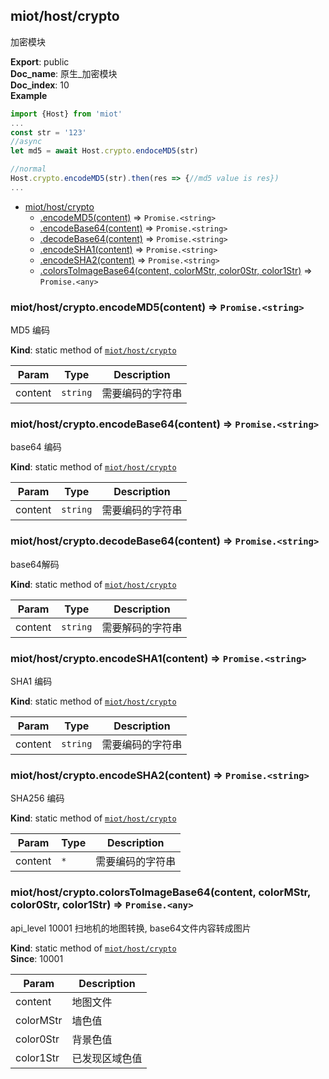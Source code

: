 <a name="module_miot/host/crypto"></a>

## miot/host/crypto
加密模块

**Export**: public  
**Doc_name**: 原生_加密模块  
**Doc_index**: 10  
**Example**  
```js
import {Host} from 'miot'
...
const str = '123'
//async
let md5 = await Host.crypto.endoceMD5(str)

//normal
Host.crypto.encodeMD5(str).then(res => {//md5 value is res})
...
```

* [miot/host/crypto](#module_miot/host/crypto)
    * [.encodeMD5(content)](#module_miot/host/crypto.encodeMD5) ⇒ <code>Promise.&lt;string&gt;</code>
    * [.encodeBase64(content)](#module_miot/host/crypto.encodeBase64) ⇒ <code>Promise.&lt;string&gt;</code>
    * [.decodeBase64(content)](#module_miot/host/crypto.decodeBase64) ⇒ <code>Promise.&lt;string&gt;</code>
    * [.encodeSHA1(content)](#module_miot/host/crypto.encodeSHA1) ⇒ <code>Promise.&lt;string&gt;</code>
    * [.encodeSHA2(content)](#module_miot/host/crypto.encodeSHA2) ⇒ <code>Promise.&lt;string&gt;</code>
    * [.colorsToImageBase64(content, colorMStr, color0Str, color1Str)](#module_miot/host/crypto.colorsToImageBase64) ⇒ <code>Promise.&lt;any&gt;</code>

<a name="module_miot/host/crypto.encodeMD5"></a>

### miot/host/crypto.encodeMD5(content) ⇒ <code>Promise.&lt;string&gt;</code>
MD5 编码

**Kind**: static method of [<code>miot/host/crypto</code>](#module_miot/host/crypto)  

| Param | Type | Description |
| --- | --- | --- |
| content | <code>string</code> | 需要编码的字符串 |

<a name="module_miot/host/crypto.encodeBase64"></a>

### miot/host/crypto.encodeBase64(content) ⇒ <code>Promise.&lt;string&gt;</code>
base64 编码

**Kind**: static method of [<code>miot/host/crypto</code>](#module_miot/host/crypto)  

| Param | Type | Description |
| --- | --- | --- |
| content | <code>string</code> | 需要编码的字符串 |

<a name="module_miot/host/crypto.decodeBase64"></a>

### miot/host/crypto.decodeBase64(content) ⇒ <code>Promise.&lt;string&gt;</code>
base64解码

**Kind**: static method of [<code>miot/host/crypto</code>](#module_miot/host/crypto)  

| Param | Type | Description |
| --- | --- | --- |
| content | <code>string</code> | 需要解码的字符串 |

<a name="module_miot/host/crypto.encodeSHA1"></a>

### miot/host/crypto.encodeSHA1(content) ⇒ <code>Promise.&lt;string&gt;</code>
SHA1 编码

**Kind**: static method of [<code>miot/host/crypto</code>](#module_miot/host/crypto)  

| Param | Type | Description |
| --- | --- | --- |
| content | <code>string</code> | 需要编码的字符串 |

<a name="module_miot/host/crypto.encodeSHA2"></a>

### miot/host/crypto.encodeSHA2(content) ⇒ <code>Promise.&lt;string&gt;</code>
SHA256 编码

**Kind**: static method of [<code>miot/host/crypto</code>](#module_miot/host/crypto)  

| Param | Type | Description |
| --- | --- | --- |
| content | <code>\*</code> | 需要编码的字符串 |

<a name="module_miot/host/crypto.colorsToImageBase64"></a>

### miot/host/crypto.colorsToImageBase64(content, colorMStr, color0Str, color1Str) ⇒ <code>Promise.&lt;any&gt;</code>
api_level 10001
扫地机的地图转换, base64文件内容转成图片

**Kind**: static method of [<code>miot/host/crypto</code>](#module_miot/host/crypto)  
**Since**: 10001  

| Param | Description |
| --- | --- |
| content | 地图文件 |
| colorMStr | 墙色值 |
| color0Str | 背景色值 |
| color1Str | 已发现区域色值 |

